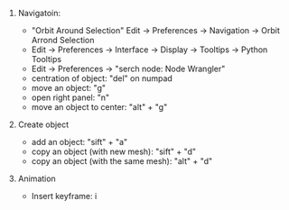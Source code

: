 1. Navigatoin:
    - "Orbit Around Selection"  Edit -> Preferences -> Navigation -> Orbit Arrond Selection
    - Edit -> Preferences -> Interface -> Display -> Tooltips -> Python Tooltips
    - Edit -> Preferences -> "serch  node: Node Wrangler"
    - centration of object: "del" on numpad
    - move an object: "g"
    - open right panel: "n"
    - move an object to center: "alt" + "g"
 
 
 1. Create object
     - add an object: "sift" + "a"
     - copy an object (with new mesh): "sift" + "d"
     - copy an object (with the same mesh): "alt" + "d"


1. Animation
    - Insert keyframe: i
